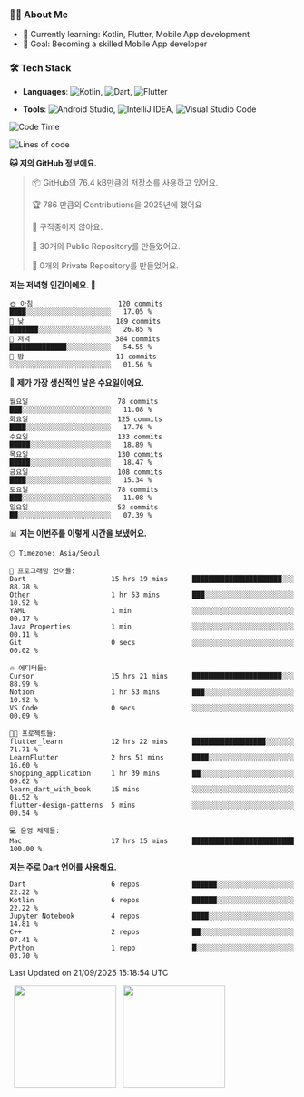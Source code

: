 ### 👨‍💻 About Me
- 🌱 Currently learning: Kotlin, Flutter, Mobile App development
- 🎯 Goal: Becoming a skilled Mobile App developer

### 🛠 Tech Stack
- **Languages**: ![Kotlin](https://img.shields.io/badge/Kotlin-0095D5?style=flat-square&logo=kotlin&logoColor=white), ![Dart](https://img.shields.io/badge/Dart-0175C2?style=flat-square&logo=dart&logoColor=white), ![Flutter](https://img.shields.io/badge/Flutter-02569B?style=flat-square&logo=flutter&logoColor=white)

- **Tools**:
![Android Studio](https://img.shields.io/badge/Android%20Studio-3DDC84?style=flat-square&logo=android-studio&logoColor=white), 
![IntelliJ IDEA](https://img.shields.io/badge/IntelliJ%20IDEA-000000?style=flat-square&logo=intellij-idea&logoColor=white), 
![Visual Studio Code](https://img.shields.io/badge/VS%20Code-007ACC?style=flat-square&logo=visual-studio-code&logoColor=white)

<!--START_SECTION:waka-->
![Code Time](http://img.shields.io/badge/Code%20Time-282%20hrs%2016%20mins-blue)

![Lines of code](https://img.shields.io/badge/%EC%A0%80%EB%8A%94%20%EC%97%AC%ED%83%9C%EA%B9%8C%EC%A7%80%20-454.9%20thousand%20%EC%A4%84%EC%9D%98%20%EC%BD%94%EB%93%9C%EB%A5%BC%20%EC%9E%91%EC%84%B1%ED%96%88%EC%96%B4%EC%9A%94.-blue)

**🐱 저의 GitHub 정보에요.** 

> 📦 GitHub의 76.4 kB만큼의 저장소를 사용하고 있어요. 
 > 
> 🏆 786 만큼의 Contributions을 2025년에 했어요
 > 
> 🚫 구직중이지 않아요.
 > 
> 📜 30개의 Public Repository를 만들었어요. 
 > 
> 🔑 0개의 Private Repository를 만들었어요. 
 > 
**저는 저녁형 인간이에요. 🦉** 

```text
🌞 아침                     120 commits         ████░░░░░░░░░░░░░░░░░░░░░   17.05 % 
🌆 낮　                     189 commits         ███████░░░░░░░░░░░░░░░░░░   26.85 % 
🌃 저녁                     384 commits         ██████████████░░░░░░░░░░░   54.55 % 
🌙 밤　                     11 commits          ░░░░░░░░░░░░░░░░░░░░░░░░░   01.56 % 
```
📅 **제가 가장 생산적인 날은 수요일이에요.** 

```text
월요일                      78 commits          ███░░░░░░░░░░░░░░░░░░░░░░   11.08 % 
화요일                      125 commits         ████░░░░░░░░░░░░░░░░░░░░░   17.76 % 
수요일                      133 commits         █████░░░░░░░░░░░░░░░░░░░░   18.89 % 
목요일                      130 commits         █████░░░░░░░░░░░░░░░░░░░░   18.47 % 
금요일                      108 commits         ████░░░░░░░░░░░░░░░░░░░░░   15.34 % 
토요일                      78 commits          ███░░░░░░░░░░░░░░░░░░░░░░   11.08 % 
일요일                      52 commits          ██░░░░░░░░░░░░░░░░░░░░░░░   07.39 % 
```


📊 **저는 이번주를 이렇게 시간을 보냈어요.** 

```text
🕑︎ Timezone: Asia/Seoul

💬 프로그래밍 언어들: 
Dart                     15 hrs 19 mins      ██████████████████████░░░   88.78 % 
Other                    1 hr 53 mins        ███░░░░░░░░░░░░░░░░░░░░░░   10.92 % 
YAML                     1 min               ░░░░░░░░░░░░░░░░░░░░░░░░░   00.17 % 
Java Properties          1 min               ░░░░░░░░░░░░░░░░░░░░░░░░░   00.11 % 
Git                      0 secs              ░░░░░░░░░░░░░░░░░░░░░░░░░   00.02 % 

🔥 에디터들: 
Cursor                   15 hrs 21 mins      ██████████████████████░░░   88.99 % 
Notion                   1 hr 53 mins        ███░░░░░░░░░░░░░░░░░░░░░░   10.92 % 
VS Code                  0 secs              ░░░░░░░░░░░░░░░░░░░░░░░░░   00.09 % 

🐱‍💻 프로젝트들: 
flutter_learn            12 hrs 22 mins      ██████████████████░░░░░░░   71.71 % 
LearnFlutter             2 hrs 51 mins       ████░░░░░░░░░░░░░░░░░░░░░   16.60 % 
shopping_application     1 hr 39 mins        ██░░░░░░░░░░░░░░░░░░░░░░░   09.62 % 
learn_dart_with_book     15 mins             ░░░░░░░░░░░░░░░░░░░░░░░░░   01.52 % 
flutter-design-patterns  5 mins              ░░░░░░░░░░░░░░░░░░░░░░░░░   00.54 % 

💻 운영 체제들: 
Mac                      17 hrs 15 mins      █████████████████████████   100.00 % 
```

**저는 주로 Dart 언어를 사용해요.** 

```text
Dart                     6 repos             ██████░░░░░░░░░░░░░░░░░░░   22.22 % 
Kotlin                   6 repos             ██████░░░░░░░░░░░░░░░░░░░   22.22 % 
Jupyter Notebook         4 repos             ████░░░░░░░░░░░░░░░░░░░░░   14.81 % 
C++                      2 repos             ██░░░░░░░░░░░░░░░░░░░░░░░   07.41 % 
Python                   1 repo              █░░░░░░░░░░░░░░░░░░░░░░░░   03.70 % 
```




 Last Updated on 21/09/2025 15:18:54 UTC
<!--END_SECTION:waka-->

<p>
  <img height="180em" src="https://github-readme-stats.vercel.app/api?username=JongHyun070105&show_icons=true&include_all_commits=true&bg_color=0d1117&title_color=ffffff&text_color=c9d1d9&icon_color=79ff97">
  <img height="180em" src="https://github-readme-stats.vercel.app/api/top-langs/?username=JongHyun070105&layout=compact&langs_count=4&bg_color=0d1117&title_color=ffffff&text_color=c9d1d9&hide=php,jupyter%20notebook&hide_repo=EcoStep,mimir,git-session">
</p>
